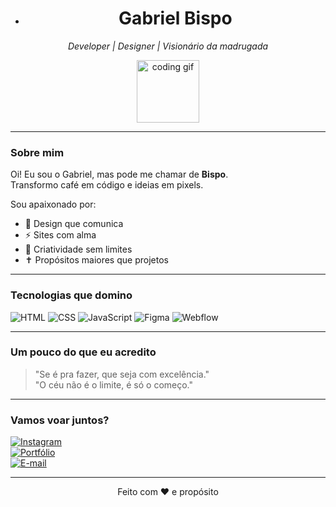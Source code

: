 - <h1 align="center">Gabriel Bispo</h1>

<p align="center">
  <em>Developer | Designer | Visionário da madrugada</em>  
</p>

<p align="center">
  <img src="https://media.giphy.com/media/QssGEmpkyEOhBCb7e1/giphy.gif" width="100" alt="coding gif"/>
</p>

---

### Sobre mim

Oi! Eu sou o Gabriel, mas pode me chamar de **Bispo**.  
Transformo café em código e ideias em pixels.  

Sou apaixonado por:

- 🎨 Design que comunica
- ⚡ Sites com alma
- 🚀 Criatividade sem limites
- ✝️ Propósitos maiores que projetos

---

### Tecnologias que domino

![HTML](https://img.shields.io/badge/-HTML5-E34F26?style=flat&logo=html5&logoColor=white)
![CSS](https://img.shields.io/badge/-CSS3-1572B6?style=flat&logo=css3)
![JavaScript](https://img.shields.io/badge/-JavaScript-F7DF1E?style=flat&logo=javascript&logoColor=black)
![Figma](https://img.shields.io/badge/-Figma-F24E1E?style=flat&logo=figma&logoColor=white)
![Webflow](https://img.shields.io/badge/-Webflow-4353FF?style=flat&logo=webflow&logoColor=white)

---

### Um pouco do que eu acredito

> "Se é pra fazer, que seja com excelência."  
> "O céu não é o limite, é só o começo."

---

### Vamos voar juntos?

[![Instagram](https://img.shields.io/badge/-@seuuser-833AB4?style=flat&logo=instagram&logoColor=white)](https://instagram.com/seuuser)  
[![Portfólio](https://img.shields.io/badge/-Portfólio-000?style=flat&logo=vercel&logoColor=white)](https://seuportfolio.com)  
[![E-mail](https://img.shields.io/badge/-email@exemplo.com-D14836?style=flat&logo=gmail&logoColor=white)](mailto:email@exemplo.com)

---

<p align="center">
  Feito com ❤️ e propósito
</p>
